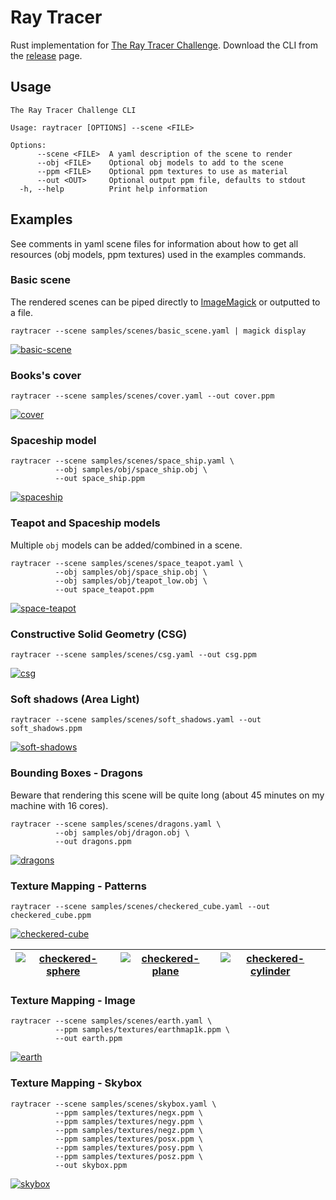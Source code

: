 # Ray Tracer

Rust implementation for [The Ray Tracer Challenge][rt-challenge]. Download the CLI from
the [release][] page.

[rt-challenge]: http://raytracerchallenge.com/
[release]: https://github.com/lerouxrgd/raytracer/releases

## Usage

```text
The Ray Tracer Challenge CLI

Usage: raytracer [OPTIONS] --scene <FILE>

Options:
      --scene <FILE>  A yaml description of the scene to render
      --obj <FILE>    Optional obj models to add to the scene
      --ppm <FILE>    Optional ppm textures to use as material
      --out <OUT>     Optional output ppm file, defaults to stdout
  -h, --help          Print help information
```

## Examples

See comments in yaml scene files for information about how to get all resources (obj
models, ppm textures) used in the examples commands.

### Basic scene

The rendered scenes can be piped directly to [ImageMagick](https://imagemagick.org/) or
outputted to a file.

```
raytracer --scene samples/scenes/basic_scene.yaml | magick display
```

[![basic-scene](/samples/rendered/basic_scene.png?raw=true "basic-scene")](/samples/scenes/basic_scene.yaml)

### Books's cover

```
raytracer --scene samples/scenes/cover.yaml --out cover.ppm
```

[![cover](/samples/rendered/cover.png?raw=true "cover")](samples/scenes/cover.yaml)

### Spaceship model

```
raytracer --scene samples/scenes/space_ship.yaml \
          --obj samples/obj/space_ship.obj \
          --out space_ship.ppm
```

[![spaceship](/samples/rendered/space_ship.png?raw=true "spaceship")](samples/scenes/space_ship.yaml)

### Teapot and Spaceship models

Multiple `obj` models can be added/combined in a scene.

```
raytracer --scene samples/scenes/space_teapot.yaml \
          --obj samples/obj/space_ship.obj \
          --obj samples/obj/teapot_low.obj \
          --out space_teapot.ppm
```

[![space-teapot](/samples/rendered/space_teapot.png?raw=true "space-teapot")](samples/scenes/space_teapot.yaml)

### Constructive Solid Geometry (CSG)

```
raytracer --scene samples/scenes/csg.yaml --out csg.ppm
```

[![csg](/samples/rendered/csg.png?raw=true "csg")](samples/scenes/csg.yaml)

### Soft shadows (Area Light)

```
raytracer --scene samples/scenes/soft_shadows.yaml --out soft_shadows.ppm
```

[![soft-shadows](/samples/rendered/soft_shadows.png?raw=true "soft-shadows")](samples/scenes/soft_shadows.yaml)

### Bounding Boxes - Dragons

Beware that rendering this scene will be quite long (about 45 minutes on my machine with
16 cores).

```
raytracer --scene samples/scenes/dragons.yaml \
          --obj samples/obj/dragon.obj \
          --out dragons.ppm
```

[![dragons](/samples/rendered/dragons.png?raw=true "dragons")](samples/scenes/dragons.yaml)

### Texture Mapping - Patterns

```
raytracer --scene samples/scenes/checkered_cube.yaml --out checkered_cube.ppm
```

[![checkered-cube](/samples/rendered/checkered_cube.png?raw=true "checkered-cube")](samples/scenes/checkered_cube.yaml)

| [![checkered-sphere](/samples/rendered/checkered_sphere.png?raw=true "checkered-sphere")](samples/scenes/checkered_sphere.yaml) | [![checkered-plane](/samples/rendered/checkered_plane.png?raw=true "checkered-plane")](samples/scenes/checkered_plane.yaml) | [![checkered-cylinder](/samples/rendered/checkered_cylinder.png?raw=true "checkered-cylinder")](samples/scenes/checkered_cylinder.yaml) |
|---------------------------------------------------------------------------------------------------------------------------------|-----------------------------------------------------------------------------------------------------------------------------|-----------------------------------------------------------------------------------------------------------------------------------------|

### Texture Mapping - Image

```
raytracer --scene samples/scenes/earth.yaml \
          --ppm samples/textures/earthmap1k.ppm \
          --out earth.ppm
```

[![earth](/samples/rendered/earth.png?raw=true "earth")](samples/scenes/earth.yaml)

### Texture Mapping - Skybox

```
raytracer --scene samples/scenes/skybox.yaml \
          --ppm samples/textures/negx.ppm \
          --ppm samples/textures/negy.ppm \
          --ppm samples/textures/negz.ppm \
          --ppm samples/textures/posx.ppm \
          --ppm samples/textures/posy.ppm \
          --ppm samples/textures/posz.ppm \
          --out skybox.ppm
```

[![skybox](/samples/rendered/skybox.png?raw=true "skybox")](samples/scenes/skybox.yaml)
